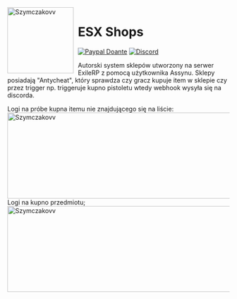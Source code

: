 <img width="150" height="150" align="left" style="float: left; margin: 0 10px 0 0;" alt="Szymczakovv" src="https://i.imgur.com/42AnCgD.jpg">  

# ESX Shops
[![Paypal Doante](https://img.shields.io/badge/paypal-donate-blue.svg)](https://www.paypal.me/oplatyprimerp)
[![Discord](https://discordapp.com/api/guilds/690686401469087756/embed.png)](https://discord.gg/wrSqK6k)

Autorski system sklepów utworzony na serwer ExileRP z pomocą użytkownika Assynu.
Sklepy posiadają "Antycheat", który sprawdza czy gracz kupuje item w sklepie czy przez trigger np. triggeruje kupno pistoletu wtedy webhook wysyła się na discorda.
<p></p>
Logi na próbe kupna itemu nie znajdującego się na liście:
<img width="715" height="195" align="left" style="float: left; margin: 0 10px 0 0;" alt="Szymczakovv" src="https://i.imgur.com/YbNA5ar.png">  
<p></p>
Logi na kupno przedmiotu;
<img width="715" height="195" align="left" style="float: left; margin: 0 10px 0 0;" alt="Szymczakovv" src="https://i.imgur.com/oeTA4v2.png">  

